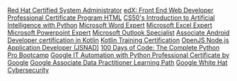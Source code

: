 [Red Hat Certified System Administrator]()
[edX: Front End Web Developer Professional Certificate Program HTML]()
[CS50's Introduction to Artificial Intelligence with Python]()
[Microsoft Word Expert]()
[Microsoft Excel Expert]()
[Microsoft Powerpoint Expert]()
[Microsoft Outlook Specialist]()
[Associate Android Developer certification in Kotlin]()
[Kotlin Training Certification]()
[OpenJS Node.js Application Developer (JSNAD)]()
[100 Days of Code: The Complete Python Pro Bootcamp]()
[Google IT Automation with Python Professional Certificate by Google]()
[Google Associate Data Practitioner Learning Path]()
[Google White Hat Cybersecurity]()
